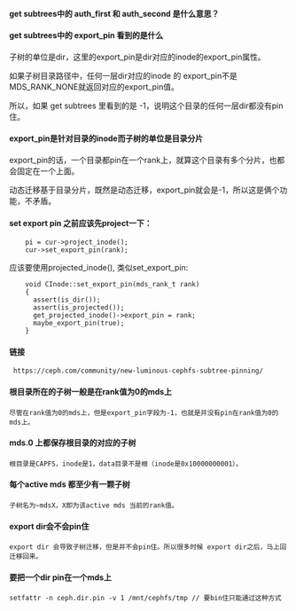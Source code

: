 #### get subtrees中的 auth_first 和 auth_second 是什么意思？

#### get subtrees中的 export_pin 看到的是什么

子树的单位是dir，这里的export_pin是dir对应的inode的export_pin属性。

如果子树目录路径中，任何一层dir对应的inode 的 export_pin不是MDS_RANK_NONE就返回对应的export_pin值。

所以，如果 get subtrees 里看到的是 -1，说明这个目录的任何一层dir都没有pin住。


#### export_pin是针对目录的inode而子树的单位是目录分片

export_pin的话，一个目录都pin在一个rank上，就算这个目录有多个分片，也都会固定在一个上面。

动态迁移基于目录分片，既然是动态迁移，export_pin就会是-1，所以这是俩个功能，不矛盾。

#### set export pin 之前应该先project一下：

        pi = cur->project_inode();
        cur->set_export_pin(rank);

应该要使用projected_inode(), 类似set_export_pin:

        void CInode::set_export_pin(mds_rank_t rank)
        {
          assert(is_dir());
          assert(is_projected());
          get_projected_inode()->export_pin = rank;
          maybe_export_pin(true);
        }
        
#### 链接

     https://ceph.com/community/new-luminous-cephfs-subtree-pinning/

#### 根目录所在的子树一般是在rank值为0的mds上

    尽管在rank值为0的mds上，但是export_pin字段为-1，也就是并没有pin在rank值为0的mds上。
    
#### mds.0 上都保存根目录的对应的子树

    根目录是CAPFS，inode是1，data目录不是根（inode是0x10000000001）。

#### 每个active mds 都至少有一颗子树
  
    子树名为~mdsX，X即为该active mds 当前的rank值。
    
#### export dir会不会pin住
    
    export dir 会导致子树迁移，但是并不会pin住。所以很多时候 export dir之后，马上回迁移回来。

#### 要把一个dir pin在一个mds上

    setfattr -n ceph.dir.pin -v 1 /mnt/cephfs/tmp // 要bin住只能通过这种方式
